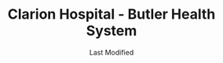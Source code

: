 ---
layout: location-page
date: Last Modified
description: "Local COVID-19 testing is available at Clarion Hospital - Butler Health System in Clarion, Pennsylvania, USA."
permalink: "locations/pennsylvania/clarion/clarion-hospital-butler-health-system/"
tags:
  - locations
  - pennsylvania
title: Clarion Hospital - Butler Health System
uniqueName: clarion-hospital-butler-health-system
state: Pennsylvania
stateAbbr: PA
hood: "Clarion County"
address: "1 Hospital Dr"
city: "Clarion"
zip: "16214"
zipsNearby: "14720 14724 14738 14701 14702 14750 14758 14767 16110 16210 15001 15101 15710 15003 15711 15613 15712 15615 15920 16111 15618 15005 15006 15007 15714 15760 16402 15009 15010 16616 15922 15821 16112 16211 16825 15715 15716 15717 15750 16619 15923 15619 16016 16017 16018 16020 15014 15104 15015 16620 15823 15824 15825 15828 16022 15720 16001 16002 16003 15827 16023 16212 16213 16024 16403 16311 15722 16404 16432 15723 16312 15721 15724 16624 15024 16025 16313 16214 16113 15725 16114 16830 16372 15727 15728 15761 16627 16314 16405 15927 15729 16316 16027 15027 16217 16317 15731 16407 15829 16218 15624 15732 15739 15030 16220 16221 15032 16833 16725 16726 15831 16115 16222 15733 15626 15627 15929 16223 15734 15801 16028 16029 15035 15112 15629 16030 15931 16412 16444 16116 15736 16413 16117 15737 15738 16373 16321 16322 16120 16033 15632 16224 16639 15840 16121 16034 16225 16640 16123 15633 15841 16226 16228 16035 16036 16323 16124 15042 16229 16836 16850 16326 16416 15044 16732 15741 16644 15742 15116 16838 16420 16125 16127 16327 16130 15744 15635 16422 16037 15636 16038 16131 15049 16646 16675 16230 16733 15745 16039 16040 15746 16132 15747 15713 15748 16651 16698 16843 15641 16328 15701 15705 15051 15127 16329 16656 16133 16734 16134 15845 16728 16735 16041 16374 15752 15846 16201 16232 15847 16136 16331 15753 16375 15647 15656 16233 16738 16234 16424 15754 16235 16257 16333 15848 15866 15662 16045 16236 15756 16645 16661 15757 15665 16238 16334 16239 15759 16046 16066 16240 16335 16388 16137 16427 16855 15061 16663 16858 16740 15668 15943 15065 15670 16140 16242 16253 15066 16101 16102 16103 16105 16107 16108 15671 15944 16141 15068 15069 16861 16142 16172 15762 15673 15137 16048 16244 15139 16245 16301 16837 16863 15764 16049 16668 15849 15765 16050 15140 15146 15289 15295 16340 16341 16246 16342 16051 16052 16143 15730 15763 15767 15770 15776 15784 16671 16053 16343 15948 15851 15822 15853 16248 15949 15074 15758 15771 15856 15772 16344 15075 16249 16345 15076 16433 16250 15773 15857 16054 15680 15681 16145 16055 16056 15682 16319 16346 15954 16146 16148 16150 16873 16151 16347 15774 16254 15860 15684 16255 16021 16057 16256 16680 16681 15775 16434 15686 16436 15144 15777 16153 16258 15863 16350 15864 15865 15084 16259 16261 16351 15778 16352 16332 16353 16354 15779 16360 15085 16154 16058 15145 15957 15960 16361 16438 16362 16059 15780 15690 16440 16364 15147 16155 15961 16156 16260 16876 15781 16157 16365 16366 16367 16368 16369 16441 16442 15868 15691 16878 16370 15783 16159 16692 16160 16061 15086 15090 15095 15096 16161 15870 15091 15148 16881 16262 16263 16371 16063 44403 44404 44424 44425 44436 44438 44453 15263 15266 15285 15288 15740 16215" 
mapUrl: "http://maps.apple.com/?q=Clarion+Hospital+-+Butler+Health+System&address=1+Hospital+Dr,Clarion,Pennsylvania,16214"
locationType: Please contact for drive-thru/walk-in availability.
phone: "814-226-1362"
website: "https://www.butlerhealthsystem.org/CoronaVirus.aspx"
onlineBooking: undefined
closed: undefined
closedUpdate: April 22nd, 2020
notes: "By appointment only. Requires doctor's referral."
days: Contact for hours of operation.
ctaMessage: Learn more
ctaUrl: "https://www.butlerhealthsystem.org/CoronaVirus.aspx"
---